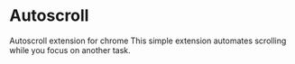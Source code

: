 # Autoscroll
Autoscroll extension for chrome
This simple extension automates scrolling while you focus on another task.
